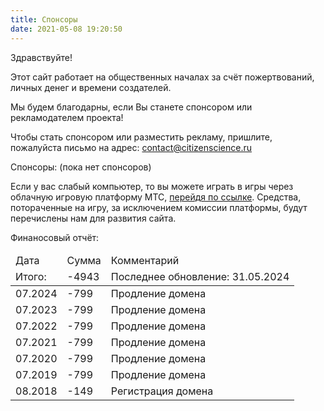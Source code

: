 ```yaml
---
title: Спонсоры
date: 2021-05-08 19:20:50
---
```


Здравствуйте!

Этот сайт работает на общественных началах за счёт пожертвований, личных денег и времени создателей.

Мы будем благодарны, если Вы станете спонсором или рекламодателем проекта!

Чтобы стать спонсором или разместить рекламу, пришлите, пожалуйста письмо на адрес: <a href="mailto:contact@citizenscience.ru">contact@citizenscience.ru</a>

Спонсоры: (пока нет спонсоров)

Если у вас слабый компьютер, то вы можете играть в игры через облачную игровую платформу МТС, <a href="https://fogplay.mts.ru/promo/citizenscience_ru/" target="_blank">перейдя по ссылке</a>. Средства, потораченные на игру, за исключением комиссии платформы, будут перечислены нам для развития сайта.

Финаносовый отчёт:

<table>
<thead>
<tr>
<td>Дата</td>
<td>Сумма</td>
<td>Комментарий</td>
</tr>
<tr>
<td>Итого:</td>
<td>-4943</td>
<td>Последнее обновление: 31.05.2024</td>
</tr>
</thead>
<tbody>

<tr>
<td>07.2024</td>
<td>-799</td>
<td>Продление домена</td>
</tr>

<tr>
<td>07.2023</td>
<td>-799</td>
<td>Продление домена</td>
</tr>

<tr>
<td>07.2022</td>
<td>-799</td>
<td>Продление домена</td>
</tr>

<tr>
<td>07.2021</td>
<td>-799</td>
<td>Продление домена</td>
</tr>

<tr>
<td>07.2020</td>
<td>-799</td>
<td>Продление домена</td>
</tr>
<tr>
<td>07.2019</td>
<td>-799</td>
<td>Продление домена</td>
</tr>

<tr>
<td>08.2018</td>
<td>-149</td>
<td>Регистрация домена</td>
</tr>
</tbody>
</table> 
